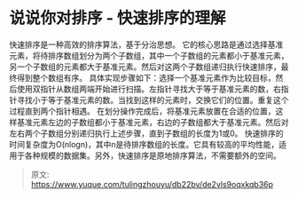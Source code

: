 # 说说你对排序 - 快速排序的理解

快速排序是一种高效的排序算法，基于分治思想。
它的核心思路是通过选择基准元素，将待排序数组划分为两个子数组，其中一个子数组的元素都小于基准元素，另一个子数组的元素都大于基准元素。然后对这两个子数组递归执行快速排序，最终得到整个数组有序。
具体实现步骤如下：选择一个基准元素作为比较目标，然后使用双指针从数组两端开始进行扫描。左指针寻找大于等于基准元素的数，右指针寻找小于等于基准元素的数。当找到这样的元素时，交换它们的位置。重复这个过程直到两个指针相遇。
在划分操作完成后，将基准元素放置在合适的位置，这样基准元素左边的子数组都小于基准元素，右边的子数组都大于基准元素。然后对左右两个子数组分别递归执行上述步骤，直到子数组的长度为1或0。
快速排序的时间复杂度为O(nlogn)，其中n是待排序数组的长度。它具有较高的平均性能，适用于各种规模的数据集。另外，快速排序是原地排序算法，不需要额外的空间。


> 原文: <https://www.yuque.com/tulingzhouyu/db22bv/de2vls9oqxkqb36p>